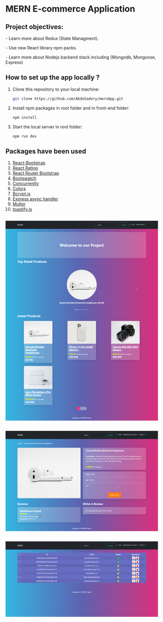 <h1>MERN E-commerce Application</h1>

<h2>Project objectives:</h2>
<p>- Learn more about Redux (State Managment).</p>
<p>- Use new React library npm packs.</p>
<p>- Learn more about Nodejs backend stack including (Mongodb, Mongoose, Express)</p>

<h2>How to set up the app locally ?</h2>

1. Clone this repository to your local machine:
   ```bash
   git clone https://github.com/AbdoSadory/mernApp.git
   ```
2. Install npm packages in root folder and in front-end folder:
   ```bash
   npm install
   ```
3. Start the local server in root folder:
   ```bash
   npm run dev
   ```

<h2>Packages have been used</h2>

1. <a href="https://react-bootstrap.netlify.app/" target="_blank">React-Bootstrap</a>
2. <a href="https://www.npmjs.com/package/react-rating" target="_blank">React Rating</a>
3. <a href="https://www.npmjs.com/package/react-router-bootstrap" target="_blank">React Router Bootstrap</a>
4. <a href="https://bootswatch.com/" target="_blank">Bootswatch</a>
5. <a href="https://www.npmjs.com/package/concurrently" target="_blank">Concurrently</a>
6. <a href="https://www.npmjs.com/package/colors" target="_blank">Colors</a>
7. <a href="https://www.npmjs.com/package/bcryptjs" target="_blank">Bcrypt.js</a>
8. <a href="https://www.npmjs.com/package/express-async-handler/v/1.1.4" target="_blank">Express async handler</a>
9. <a href="https://www.npmjs.com/package/multer" target="_blank">Multer</a>
10. <a href="https://www.npmjs.com/package/toastify-js" target="_blank">toastify.js</a>

## <img alt="Home" src="./home.jpg"  />

## <img alt="productDetails" src="./productDetails.jpg"  />

## <img alt="admindashboard" src="./admindashboard.jpg"  />
